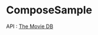 # ComposeSample

API : [The Movie DB]("https://developers.themoviedb.org/3/getting-started/introduction")
